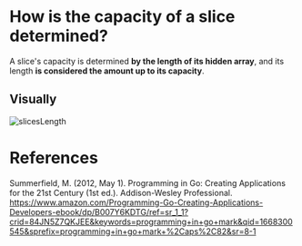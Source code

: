 # How is the capacity of a slice determined? 

A slice's capacity is determined **by the length of its hidden array**, and its length **is considered the amount up to its capacity**. 

## Visually

![slicesLength](https://user-images.githubusercontent.com/109105989/201500766-e3d8e99f-4ad0-47b6-a72c-194ede91e1d8.png)


# References 
Summerfield, M. (2012, May 1). Programming in Go: Creating Applications for the 21st Century (1st ed.). Addison-Wesley Professional. https://www.amazon.com/Programming-Go-Creating-Applications-Developers-ebook/dp/B007Y6KDTG/ref=sr_1_1?crid=84JN5Z7QKJEE&keywords=programming+in+go+mark&qid=1668300545&sprefix=programming+in+go+mark+%2Caps%2C82&sr=8-1

